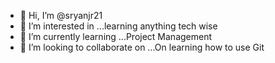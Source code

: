 - 👋 Hi, I’m @sryanjr21
- 👀 I’m interested in ...learning anything tech wise
- 🌱 I’m currently learning ...Project Management
- 💞️ I’m looking to collaborate on ...On learning how to use Git

<!---
sryanjr21/sryanjr21 is a ✨ special ✨ repository because its `README.md` (this file) appears on your GitHub profile.
You can click the Preview link to take a look at your changes.
--->
